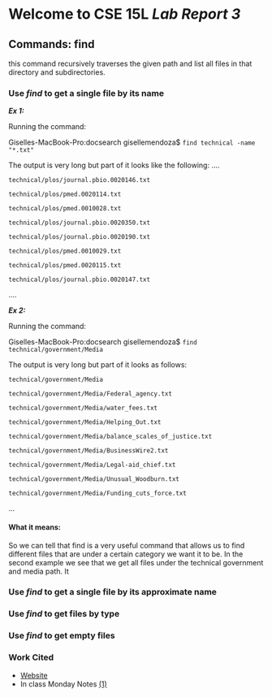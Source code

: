# Welcome to CSE 15L *Lab Report 3*
## Commands: find
this command recursively traverses the given path and list all files in that directory and subdirectories.


### Use *find* to get a single file by its name

***Ex 1:***

Running the command:

Giselles-MacBook-Pro:docsearch gisellemendoza$ ``` find technical -name "*.txt" ```

The output is very long but part of it looks like the following:
....
```
technical/plos/journal.pbio.0020146.txt

technical/plos/pmed.0020114.txt

technical/plos/pmed.0010028.txt

technical/plos/journal.pbio.0020350.txt

technical/plos/journal.pbio.0020190.txt

technical/plos/pmed.0010029.txt

technical/plos/pmed.0020115.txt

technical/plos/journal.pbio.0020147.txt
```
....

***Ex 2:***

Running the command:

Giselles-MacBook-Pro:docsearch gisellemendoza$ ``` find technical/government/Media ```

The output is very long but part of it looks as follows:
```
technical/government/Media

technical/government/Media/Federal_agency.txt

technical/government/Media/water_fees.txt

technical/government/Media/Helping_Out.txt

technical/government/Media/balance_scales_of_justice.txt

technical/government/Media/BusinessWire2.txt

technical/government/Media/Legal-aid_chief.txt

technical/government/Media/Unusual_Woodburn.txt

technical/government/Media/Funding_cuts_force.txt
``` 
...

#### What it means:
So we can tell that find is a very useful command that allows us to find different files that are under a certain category we want it to be. In the second example we see that we get all files under the technical government and media path. It 


### Use *find* to get a single file by its approximate name

### Use *find* to get files by type

### Use *find* to get empty files



### Work Cited
- [Website](https://www.redhat.com/sysadmin/linux-find-command) 
- In class Monday Notes [(1)](https://drive.google.com/file/d/1IvJTh1sfpG28CRI9wH666phLByjwTNJz/view)


